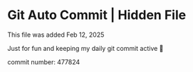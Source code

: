 # Git Auto Commit | Hidden File

This file was added Feb 12, 2025

Just for fun and keeping my daily git commit active 🤪

commit number: 477824
